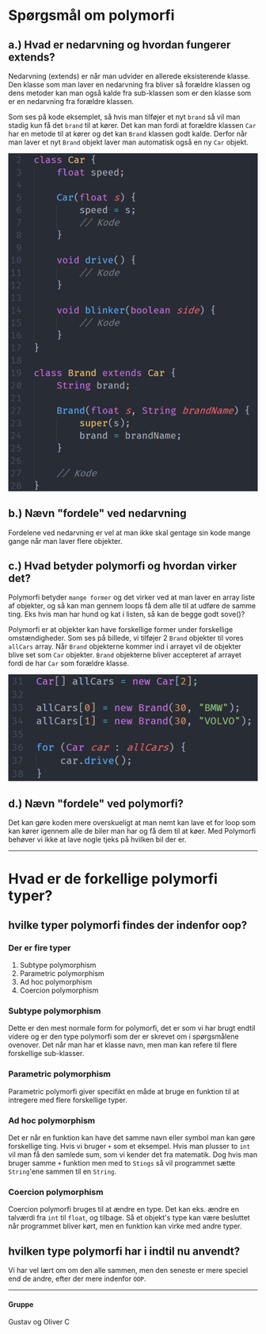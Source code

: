 # Spørgsmål om polymorfi

## a.) Hvad er nedarvning og hvordan fungerer extends?
Nedarvning (extends) er når man udvider en allerede eksisterende klasse. Den klasse som man laver en nedarvning fra bliver så forældre klassen og dens metoder kan man også kalde fra sub-klassen som er den klasse som er en nedarvning fra forældre klassen.

Som ses på kode eksemplet, så hvis man tilføjer et nyt `brand` så vil man stadig kun få det `brand` til at kører. Det kan man fordi at forældre klassen `Car` har en metode til at kører og det kan `Brand` klassen godt kalde. Derfor når man laver et nyt `Brand` objekt laver man automatisk også en ny `Car` objekt.

![kode eksemple](/images/q-a2.PNG)

## b.) Nævn "fordele" ved nedarvning
Fordelene ved nedarvning er vel at man ikke skal gentage sin kode mange gange når man laver flere objekter.

## c.) Hvad betyder polymorfi og hvordan virker det?
Polymorfi betyder `mange former` og det virker ved at man laver en array liste af objekter, og så kan man gennem loops få dem alle til at udføre de samme ting. Eks hvis man har hund og kat i listen, så kan de begge godt sove()?

Polymorfi er at objekter kan have forskellige former under forskellige omstændigheder. Som ses på billede, vi tilføjer 2 `Brand` objekter til vores `allCars` array. Når `Brand` objekterne kommer ind i arrayet vil de objekter blive set som `Car` objekter. `Brand` objekterne bliver accepteret af arrayet fordi de har `Car` som forældre klasse.

![kode eksemple](/images/q-b.PNG)

## d.) Nævn "fordele" ved polymorfi?
Det kan gøre koden mere overskueligt at man nemt kan lave et for loop som kan kører igennem alle de biler man har og få dem til at køer. Med Polymorfi behøver vi ikke at lave nogle tjeks på hvilken bil der er.

---

# Hvad er de forkellige polymorfi typer?

## hvilke typer polymorfi findes der indenfor oop?
### Der er fire typer

1. Subtype polymorphism
1. Parametric polymorphism
1. Ad hoc polymorphism
1. Coercion polymorphism

### Subtype polymorphism
Dette er den mest normale form for polymorfi, det er som vi har brugt endtil videre og er den type polymorfi som der er skrevet om i spørgsmålene ovenover.
Det når man har et klasse navn, men man kan refere til flere forskellige sub-klasser.

### Parametric polymorphism
Parametric polymorfi giver specifikt en måde at bruge en funktion til at intregere med flere forskellige typer.

### Ad hoc polymorphism
Det er når en funktion kan have det samme navn eller symbol man kan gøre forskellige ting.
Hvis vi bruger `+` som et eksempel. Hvis man plusser to `int` vil man få den samlede sum, som vi kender det fra matematik. Dog hvis man bruger samme `+` funktion men med to `Stings` så vil programmet sætte `String`'ene sammen til en `String`.

### Coercion polymorphism
Coercion polymorfi bruges til at ændre en type. Det kan eks. ændre en talværdi fra `int` til `float`, og tilbage. Så et objekt's type kan være besluttet når programmet bliver kørt, men en funktion kan virke med andre typer.

## hvilken type polymorfi har i indtil nu anvendt?
Vi har vel lært om om den alle sammen, men den seneste er mere speciel end de andre, efter der mere indenfor `OOP`.

---

#### Gruppe
Gustav og Oliver C